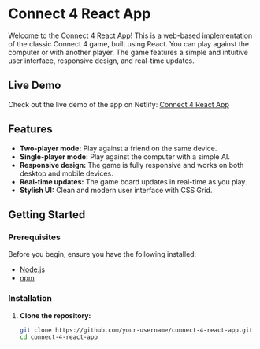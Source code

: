 # Connect 4 React App

Welcome to the Connect 4 React App! This is a web-based implementation of the classic Connect 4 game, built using React. You can play against the computer or with another player. The game features a simple and intuitive user interface, responsive design, and real-time updates.

## Live Demo

Check out the live demo of the app on Netlify: [Connect 4 React App](https://your-netlify-link.netlify.app)

## Features

- **Two-player mode:** Play against a friend on the same device.
- **Single-player mode:** Play against the computer with a simple AI.
- **Responsive design:** The game is fully responsive and works on both desktop and mobile devices.
- **Real-time updates:** The game board updates in real-time as you play.
- **Stylish UI:** Clean and modern user interface with CSS Grid.

## Getting Started

### Prerequisites

Before you begin, ensure you have the following installed:

- [Node.js](https://nodejs.org/)
- [npm](https://www.npmjs.com/)

### Installation

1. **Clone the repository:**

   ```bash
   git clone https://github.com/your-username/connect-4-react-app.git
   cd connect-4-react-app
